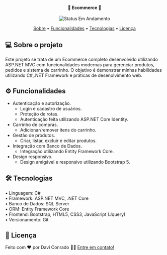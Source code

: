 <h4 align="center"> 
	🚧 Ecommerce 🚧
</h4>

<p align="center">
	<img alt="Status Em Andamento" src="https://img.shields.io/badge/STATUS-EM ANDAMENTO-yellow">
</p>

<p align="center">
 <a href="#-sobre-o-projeto">Sobre</a> •
 <a href="#-funcionalidades">Funcionalidades</a> •
 <a href="#-tecnologias">Tecnologias</a> • 
 <a href="#-licença">Licença</a>
</p>

## 💻 Sobre o projeto

Este projeto se trata de um Ecommerce completo desenvolvido utilizando ASP.NET MVC com funcionalidades modernas para gerenciar produtos, pedidos e sistema de carrinho. O objetivo é demonstrar minhas habilidades utilizando C#,.NET Framework e práticas de desenolvimento web.

## ⚙️ Funcionalidades
* Autenticação e autorização. </br>
  - Login e cadastro de usuários. </br>
  - Proteção de rotas. </br>
  - Autenticação feita utilizando ASP.NET Core Identity. </br>
* Carrinho de compras. </br>
  - Adicionar/remover itens do carrinho. </br>
* Gestão de produtos. </br>
  - Criar, listar, excluir e editar produtos. </br>
* Integração com Banco de Dados. </br>
  - Integração utilizando Entity Framework Core. </br>
* Design responsivo. </br>
  - Design amigável e responsivo utilizando Bootstrap 5.

## 🛠 Tecnologias
• Linguagem: C# </br>
• Framework: ASP.NET MVC, .NET Core </br>
• Banco de Dados: SQL Server </br>
• ORM: Entity Framework Core </br>
• Frontend: Bootstrap, HTML5, CSS3, JavaScript (Jquery) </br>
• Versionamento: Git </br>

## 📝 Licença

Feito com ❤️ por Davi Conrado 👋🏽 [Entre em contato!](https://www.linkedin.com/in/daviconrado/)

